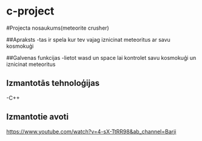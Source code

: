 # c-project

#Projecta nosaukums(meteorite crusher)

##Apraksts
-tas ir spela kur tev vajag iznicinat meteoritus ar savu kosmokuģi

##Galvenas funkcijas
-lietot wasd un space lai kontrolet savu kosmokuģi un iznicinat meteoritus

## Izmantotās tehnoloģijas
-C++

## Izmantotie avoti
https://www.youtube.com/watch?v=4-sX-TtRR98&ab_channel=Barji
